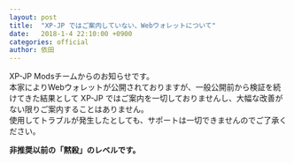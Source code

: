 ```yaml
---
layout: post
title:  "XP-JP ではご案内していない、Webウォレットについて"
date:   2018-1-4 22:10:00 +0900
categories: official
author: 依田
---  
```

XP-JP Modsチームからのお知らせです。  
本家によりWebウォレットが公開されておりますが、一般公開前から検証を続けてきた結果として XP-JP ではご案内を一切しておりませんし、大幅な改善がない限りご案内することはありません。  
使用してトラブルが発生したとしても、サポートは一切できませんのでご了承ください。  

**非推奨以前の「黙殺」のレベルです。**  
